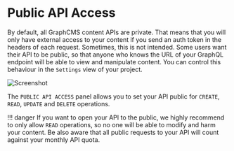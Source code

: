 # Public API Access

By default, all GraphCMS content APIs are private. That means that you will only have external access to your content if you send an auth token in the headers of each request. Sometimes, this is not intended. Some users want their API to be public, so that anyone who knows the URL of your GraphQL endpoint will be able to view and manipulate content. You can control this behaviour in the `Settings` view of your project.


![Screenshot](../img/guides/public_api_access.png)


The `PUBLIC API ACCESS` panel allows you to set your API public for `CREATE`, `READ`, `UPDATE` and `DELETE` operations.

!!! danger
    If you want to open your API to the public, we highly recommend to only allow `READ` operations, so no one will be able to modify and harm your content. Be also aware that all public requests to your API will count against your monthly API quota.
